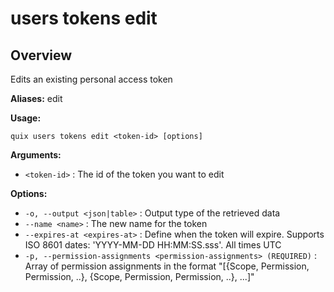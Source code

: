 # users tokens edit

## Overview

Edits an existing personal access token

**Aliases:** edit

**Usage:**

```
quix users tokens edit <token-id> [options]
```

**Arguments:**

- `<token-id>` : The id of the token you want to edit

**Options:**

- `-o, --output <json|table>` : Output type of the retrieved data
- `--name <name>` : The new name for the token
- `--expires-at <expires-at>` : Define when the token will expire. Supports ISO 8601 dates: 'YYYY-MM-DD HH:MM:SS.sss'. All times UTC
- `-p, --permission-assignments <permission-assignments> (REQUIRED)` : Array of permission assignments in the format "[{Scope, Permission, Permission, ..}, {Scope, Permission, Permission, ..}, ...]"

